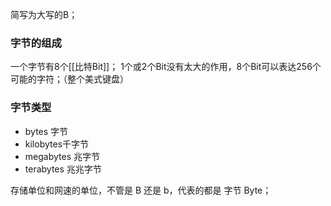 简写为大写的B；
### 字节的组成
一个字节有8个[[比特Bit]]；
1个或2个Bit没有太大的作用，8个Bit可以表达256个可能的字符；（整个美式键盘）
### 字节类型
- bytes 字节
- kilobytes千字节
- megabytes 兆字节
- terabytes 兆兆字节


存储单位和网速的单位，不管是 B 还是 b，代表的都是 字节 Byte；